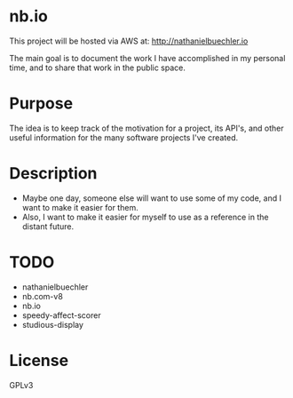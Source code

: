 # nb.io
This project will be hosted via AWS at: http://nathanielbuechler.io

The main goal is to document the work I have accomplished in my personal time, and to share that work in the public space.

# Purpose
The idea is to keep track of the motivation for a project, its API's, and other useful information for the many software projects I've created.

# Description
* Maybe one day, someone else will want to use some of my code, and I want to make it easier for them.
* Also, I want to make it easier for myself to use as a reference in the distant future.

# TODO
* nathanielbuechler
* nb.com-v8
* nb.io
* speedy-affect-scorer
* studious-display

# License
GPLv3
